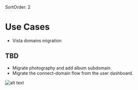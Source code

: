 SortOrder: 2
# Use Cases

- Vista domains migration

## TBD

- Migrate photography and add album subdomain.
- Migrate the connect-domain flow from the user dashboard.

![alt text](https://s3.amazonaws.com/wixplorer-readme-images/domain-connections%2Fdomain-connect.png)

